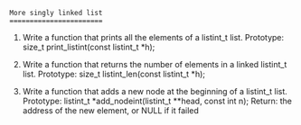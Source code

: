 	More singly linked list
	=======================
1. Write a function that prints all the elements of a listint_t list.
	Prototype: size_t print_listint(const listint_t *h);

2. Write a function that returns the number of elements in a linked listint_t list.
	Prototype: size_t listint_len(const listint_t *h);

3. Write a function that adds a new node at the beginning of a listint_t list.
	Prototype: listint_t *add_nodeint(listint_t **head, const int n);
	Return: the address of the new element, or NULL if it failed
